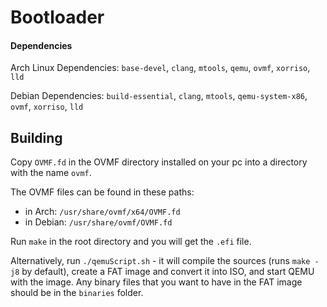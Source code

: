 # Bootloader

#### Dependencies
Arch Linux Dependencies: `base-devel`, `clang`, `mtools`, `qemu`, `ovmf`, `xorriso`, `lld`

Debian Dependencies: `build-essential`, `clang`, `mtools`, `qemu-system-x86`, `ovmf`, `xorriso`, `lld`


## Building
Copy `OVMF.fd` in the OVMF directory installed on your pc into a directory with the name `ovmf`.

The OVMF files can be found in these paths:
- in Arch: `/usr/share/ovmf/x64/OVMF.fd` 
- in Debian: `/usr/share/ovmf/OVMF.fd`

Run `make` in the root directory and you will get the `.efi` file.

Alternatively, run `./qemuScript.sh` - it will compile the sources (runs `make -j8` by default), create a FAT image and convert it into ISO, and start QEMU with the image.
Any binary files that you want to have in the FAT image should be in the `binaries` folder.
